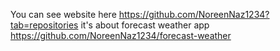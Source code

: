 You can see website here https://github.com/NoreenNaz1234?tab=repositories
it's about forecast weather app https://github.com/NoreenNaz1234/forecast-weather
